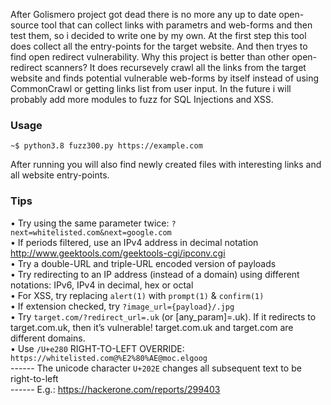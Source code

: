 
After Golismero project got dead there is no more any up to date open-source tool that can collect links with parametrs and web-forms and then test them, so i decided to write one by my own. At the first step this tool does collect all the entry-points for the target website. And then tryes to find open redirect vulnerability. Why this project is better than other open-redirect scanners? It does recursevely crawl all the links from the target website and finds potential vulnerable web-forms by itself instead of using CommonCrawl or getting links list from user input. In the future i will probably add more modules to fuzz for SQL Injections and XSS.

### Usage

`~$ python3.8 fuzz300.py https://example.com` 

After running you will also find newly created files with interesting links and all website entry-points.

### Tips

• Try using the same parameter twice: `?next=whitelisted.com&next=google.com`  
• If periods filtered, use an IPv4 address in decimal notation http://www.geektools.com/geektools-cgi/ipconv.cgi  
• Try a double-URL and triple-URL encoded version of payloads  
• Try redirecting to an IP address (instead of a domain) using different notations: IPv6, IPv4 in decimal, hex or octal  
• For XSS, try replacing `alert(1)` with `prompt(1)` & `confirm(1)`  
• If extension checked, try `?image_url={payload}/.jpg`  
• Try `target.com/?redirect_url=.uk` (or [any_param]=.uk). If it redirects to target.com.uk, then it’s vulnerable! target.com.uk and target.com are different domains.  
• Use `/U+e280` RIGHT-TO-LEFT OVERRIDE: `https://whitelisted.com@%E2%80%AE@moc.elgoog`  
------ The unicode character `U+202E` changes all subsequent text to be right-to-left  
------ E.g.: https://hackerone.com/reports/299403  
